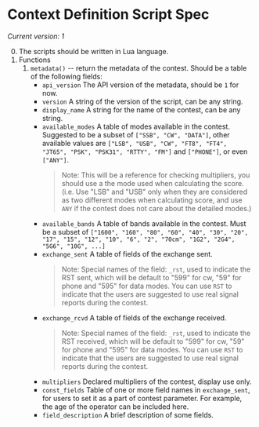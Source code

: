 Context Definition Script Spec
==============================

*Current version: 1*

0. The scripts should be written in Lua language.
0. Functions
   1.  `metadata()` -- return the metadata of the contest. Should be a table of the following fields:
       - `api_version` The API version of the metadata, should be `1` for now.
       - `version` A string of the version of the script, can be any string.
       - `display_name` A string for the name of the contest, can be any string.
       - `available_modes` A table of modes available in the contest. Suggested to be a subset of `["SSB", "CW", "DATA"]`, other available values are `["LSB", "USB", "CW", "FT8", "FT4", "JT65", "PSK", "PSK31", "RTTY", "FM"]` and `["PHONE"]`, or even `["ANY"]`.
          > Note: This will be a reference for checking multipliers, you should use a the mode used when calculating the score. (i.e. Use "LSB" and "USB" only when they are considered as two different modes when calculating score, and use `ANY` if the contest does not care about the detailed modes.)
       - `available_bands` A table of bands available in the contest. Must be a subset of `["1600", "160", "80", "60", "40", "30", "20", "17", "15", "12", "10", "6", "2", "70cm", "1G2", "2G4", "5G6", "10G", ...]`
       - `exchange_sent` A table of fields of the exchange sent.
         > Note: Special names of the field: `_rst`, used to indicate the RST sent, which will be default to "599" for cw, "59" for phone and "595" for data modes. You can use `RST` to indicate that the users are suggested to use real signal reports during the contest.
       - `exchange_rcvd` A table of fields of the exchange received.
         > Note: Special names of the field: `_rst`, used to indicate the RST received, which will be default to "599" for cw, "59" for phone and "595" for data modes. You can use `RST` to indicate that the users are suggested to use real signal reports during the contest.
       - `multipliers` Declared multipliers of the contest, display use only.
       - `const_fields` Table of one or more field names in `exchange_sent`, for users to set it as a part of contest parameter. For example, the age of the operator can be included here.
       - `field_description` A brief description of some fields.